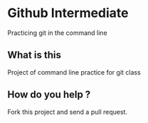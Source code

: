 # Github Intermediate
Practicing git in the command line


## What is this
Project of command line practice for git class

## How do you help ?
Fork this project and send a pull request.
